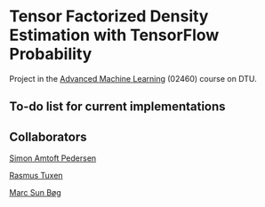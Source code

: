 # Tensor Factorized Density Estimation with TensorFlow Probability
Project in the [Advanced Machine Learning](https://kurser.dtu.dk/course/2020-2021/02460) (02460) course on DTU.

## To-do list for current implementations


## Collaborators
[Simon Amtoft Pedersen](https://github.com/simonamtoft)

[Rasmus Tuxen](https://github.com/RTuxen)

[Marc Sun Bøg](https://github.com/MarcMarabou)
